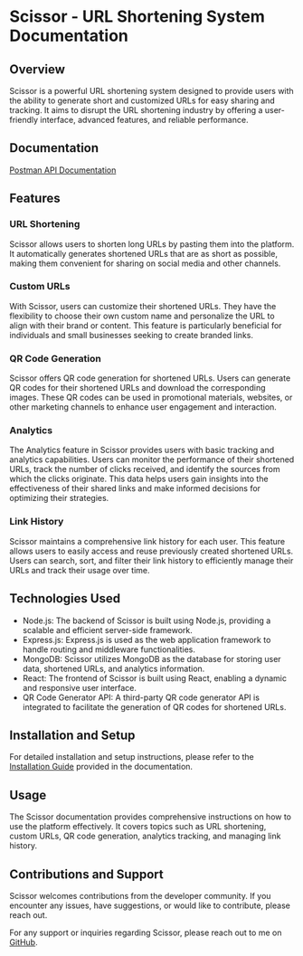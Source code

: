 # Scissor - URL Shortening System Documentation

## Overview

Scissor is a powerful URL shortening system designed to provide users with the ability to generate short and customized URLs for easy sharing and tracking. It aims to disrupt the URL shortening industry by offering a user-friendly interface, advanced features, and reliable performance.

## Documentation

[Postman API Documentation](https://documenter.getpostman.com/view/22961306/2s93z3h6mE)

## Features

### URL Shortening

Scissor allows users to shorten long URLs by pasting them into the platform. It automatically generates shortened URLs that are as short as possible, making them convenient for sharing on social media and other channels.

### Custom URLs

With Scissor, users can customize their shortened URLs. They have the flexibility to choose their own custom name and personalize the URL to align with their brand or content. This feature is particularly beneficial for individuals and small businesses seeking to create branded links.

### QR Code Generation

Scissor offers QR code generation for shortened URLs. Users can generate QR codes for their shortened URLs and download the corresponding images. These QR codes can be used in promotional materials, websites, or other marketing channels to enhance user engagement and interaction.

### Analytics

The Analytics feature in Scissor provides users with basic tracking and analytics capabilities. Users can monitor the performance of their shortened URLs, track the number of clicks received, and identify the sources from which the clicks originate. This data helps users gain insights into the effectiveness of their shared links and make informed decisions for optimizing their strategies.

### Link History

Scissor maintains a comprehensive link history for each user. This feature allows users to easily access and reuse previously created shortened URLs. Users can search, sort, and filter their link history to efficiently manage their URLs and track their usage over time.

## Technologies Used

- Node.js: The backend of Scissor is built using Node.js, providing a scalable and efficient server-side framework.
- Express.js: Express.js is used as the web application framework to handle routing and middleware functionalities.
- MongoDB: Scissor utilizes MongoDB as the database for storing user data, shortened URLs, and analytics information.
- React: The frontend of Scissor is built using React, enabling a dynamic and responsive user interface.
- QR Code Generator API: A third-party QR code generator API is integrated to facilitate the generation of QR codes for shortened URLs.
    

## Installation and Setup

For detailed installation and setup instructions, please refer to the [Installation Guide](/docs/installation.md) provided in the documentation.

## Usage

The Scissor documentation provides comprehensive instructions on how to use the platform effectively. It covers topics such as URL shortening, custom URLs, QR code generation, analytics tracking, and managing link history.

## Contributions and Support

Scissor welcomes contributions from the developer community. If you encounter any issues, have suggestions, or would like to contribute, please reach out.

For any support or inquiries regarding Scissor, please reach out to me on [GitHub](https://github.com/hi-heavens).